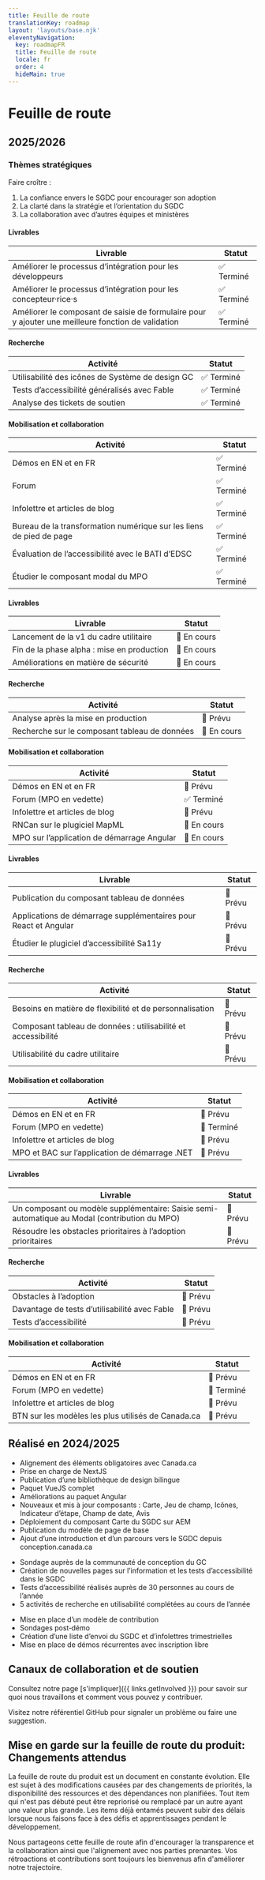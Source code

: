 ```yaml
---
title: Feuille de route
translationKey: roadmap
layout: 'layouts/base.njk'
eleventyNavigation:
  key: roadmapFR
  title: Feuille de route
  locale: fr
  order: 4
  hideMain: true
---
```


# Feuille de route
## 2025/2026

### Thèmes stratégiques
Faire croître :
<ol class="list-disc ps-400 mb-300">
  <li>La confiance envers le SGDC pour encourager son adoption</li>
  <li>La clarté dans la stratégie et l’orientation du SGDC</li>
  <li>La collaboration avec d’autres équipes et ministères</li>
</ol>

<gcds-details details-title="1er trimestre : avril 2025 à juin 2025">

#### Livrables
| Livrable | Statut |
|-------------|--------|
| Améliorer le processus d’intégration pour les développeurs | ✅ Terminé |
| Améliorer le processus d’intégration pour les concepteur·rice·s | ✅ Terminé |
| Améliorer le composant de saisie de formulaire pour y ajouter une meilleure fonction de validation | ✅ Terminé |

#### Recherche
| Activité | Statut |
|----------|--------|
| Utilisabilité des icônes de Système de design GC | ✅ Terminé |
| Tests d’accessibilité généralisés avec Fable | ✅ Terminé |
| Analyse des tickets de soutien | ✅ Terminé |

#### Mobilisation et collaboration
| Activité | Statut |
|----------|--------|
| Démos en EN et en FR | ✅ Terminé |
| Forum | ✅ Terminé |
| Infolettre et articles de blog | ✅ Terminé |
| Bureau de la transformation numérique sur les liens de pied de page | ✅ Terminé |
| Évaluation de l’accessibilité avec le BATI d’EDSC | ✅ Terminé |
| Étudier le composant modal du MPO | ✅ Terminé |

</gcds-details>

<gcds-details details-title="2e trimestre : juillet 2025 à septembre 2025">

#### Livrables
| Livrable | Statut |
|-------------|--------|
| Lancement de la v1 du cadre utilitaire | 🔄 En cours |
| Fin de la phase alpha : mise en production | 🔄 En cours |
| Améliorations en matière de sécurité | 🔄 En cours |

#### Recherche
| Activité | Statut |
|----------|--------|
| Analyse après la mise en production | 📅 Prévu |
| Recherche sur le composant tableau de données | 🔄 En cours |

#### Mobilisation et collaboration
| Activité | Statut |
|----------|--------|
| Démos en EN et en FR | 📅 Prévu |
| Forum (MPO en vedette) | ✅ Terminé |
| Infolettre et articles de blog | 📅 Prévu |
| RNCan sur le plugiciel MapML | 🔄 En cours |
| MPO sur l’application de démarrage Angular | 🔄 En cours |

</gcds-details>

<gcds-details details-title="3e trimestre : octobre 2025 à décembre 2025">

#### Livrables
| Livrable | Statut |
|-------------|--------|
| Publication du composant tableau de données | 📅 Prévu |
| Applications de démarrage supplémentaires pour React et Angular | 📅 Prévu |
| Étudier le plugiciel d’accessibilité Sa11y | 📅 Prévu |

#### Recherche
| Activité | Statut |
|----------|--------|
| Besoins en matière de flexibilité et de personnalisation | 📅 Prévu |
| Composant tableau de données : utilisabilité et accessibilité | 📅 Prévu |
| Utilisabilité du cadre utilitaire | 📅 Prévu |

#### Mobilisation et collaboration
| Activité | Statut |
|----------|--------|
| Démos en EN et en FR | 📅 Prévu |
| Forum (MPO en vedette) | 📅 Terminé |
| Infolettre et articles de blog | 📅 Prévu |
| MPO et BAC sur l’application de démarrage .NET | 📅 Prévu |

</gcds-details>

<gcds-details details-title="4e trimestre : janvier 2026 à mars 2026">

#### Livrables
| Livrable | Statut |
|-------------|--------|
| Un composant ou modèle supplémentaire: Saisie semi-automatique au Modal (contribution du MPO) | 📅 Prévu |
| Résoudre les obstacles prioritaires à l’adoption prioritaires | 📅 Prévu |

#### Recherche
| Activité | Statut |
|----------|--------|
| Obstacles à l’adoption | 📅 Prévu |
| Davantage de tests d’utilisabilité avec Fable | 📅 Prévu |
| Tests d’accessibilité | 📅 Prévu |

#### Mobilisation et collaboration
| Activité | Statut |
|----------|--------|
| Démos en EN et en FR | 📅 Prévu |
| Forum (MPO en vedette) | 📅 Terminé |
| Infolettre et articles de blog | 📅 Prévu |
| BTN sur les modèles les plus utilisés de Canada.ca  | 📅 Prévu |

</gcds-details>
  
## Réalisé en 2024/2025
<gcds-details details-title="Croissance du produit">
<ul class="list-disc ps-400 mb-300">
  <li>Alignement des éléments obligatoires avec Canada.ca</li>
  <li>Prise en charge de NextJS</li>
  <li>Publication d’une bibliothèque de design bilingue</li>
  <li>Paquet VueJS complet</li>
  <li>Améliorations au paquet Angular</li>
  <li>Nouveaux et mis à jour composants : Carte, Jeu de champ, Icônes, Indicateur d’étape, Champ de date, Avis</li>
  <li>Déploiement du composant Carte du SGDC sur AEM</li>
  <li>Publication du modèle de page de base</li>
  <li>Ajout d’une introduction et d’un parcours vers le SGDC depuis conception.canada.ca</li>
</ul>
</gcds-details>

<gcds-details details-title="Recherche">
<ul class="list-disc ps-400 mb-300">
  <li>Sondage auprès de la communauté de conception du GC</li>
  <li>Création de nouvelles pages sur l’information et les tests d’accessibilité dans le SGDC</li>
  <li>Tests d’accessibilité réalisés auprès de 30 personnes au cours de l’année</li>
  <li>5 activités de recherche en utilisabilité complétées au cours de l’année</li>
</ul>
</gcds-details>

<gcds-details details-title="Mobilisation et collaboration">
<ul class="list-disc ps-400 mb-300">
  <li>Mise en place d’un modèle de contribution</li>
  <li>Sondages post‑démo</li>
  <li>Création d’une liste d’envoi du SGDC et d’infolettres trimestrielles</li>
  <li>Mise en place de démos récurrentes avec inscription libre</li>
</ul>
</gcds-details>

## Canaux de collaboration et de soutien
Consultez notre page [s'impliquer]({{ links.getInvolved }}) pour savoir sur quoi nous travaillons et comment vous pouvez y contribuer.

Visitez notre <gcds-link external href="{{ links.githubCompsIssues }}">référentiel GitHub</gcds-link> pour signaler un problème ou faire une suggestion.

## Mise en garde sur la feuille de route du produit: Changements attendus
La feuille de route du produit est un document en constante évolution. Elle est sujet à des modifications causées par des changements de priorités, la disponibilité des ressources et des dépendances non planifiées. Tout item qui n'est pas débuté peut être repriorisé ou remplacé par un autre ayant une valeur plus grande. Les items déjà entamés peuvent subir des délais lorsque nous faisons face à des défis et apprentissages pendant le développement.

Nous partageons cette feuille de route afin d'encourager la transparence et la collaboration ainsi que l'alignement avec nos parties prenantes. Vos rétroactions et contributions sont toujours les bienvenus afin d'améliorer notre trajectoire.

